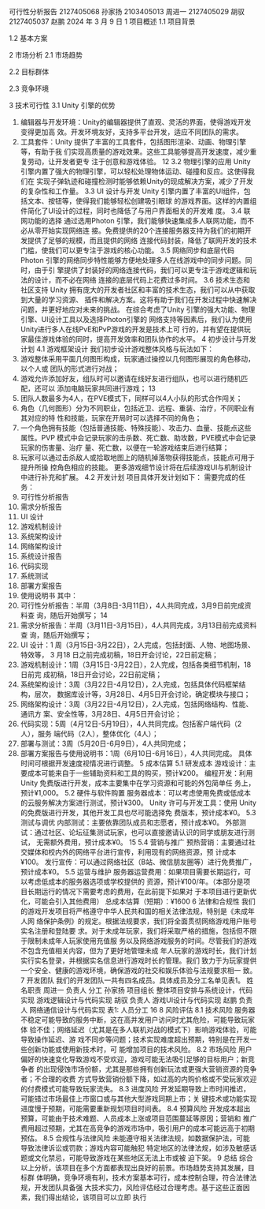 可行性分析报告
2127405068 孙家扬 2103405013 周进一 2127405029 胡驭 2127405037 赵鹏
2024 年 3 月 9 日
1 项目概述
1.1 项目背景

1.2 基本方案

2 市场分析
2.1 市场趋势

2.2 目标群体

2.3 竞争环境

3 技术可行性
3.1 Unity 引擎的优势
1. 编辑器与开发环境：Unity的编辑器提供了直观、灵活的界面，使得游戏开发变得更加高
效。开发环境友好，支持多平台开发，适应不同团队的需求。
2. 工具套件：Unity 提供了丰富的工具套件，包括图形渲染、动画、物理引擎等，有助于我
们实现高质量的游戏效果。这些工具能够提高开发速度，减少重复劳动，让开发者更专
注于创意和游戏体验。
12
3.2 物理引擎的应用
Unity 引擎内置了强大的物理引擎，可以轻松处理物体运动、碰撞和反应。这使得我们在
实现子弹轨迹和碰撞检测时能够依赖Unity的现成解决方案，减少了开发的复杂性和工作量。
3.3 UI 设计与开发
Unity 引擎内置了丰富的UI组件，包括文本、按钮等，使得我们能够轻松创建吸引眼球
的游戏界面。这样的内置组件简化了UI设计的过程，同时也降低了与用户界面相关的开发难
度。
3.4 联网功能的选择
通过选用Photon 引擎，我们能够快速集成多人联网功能，而不必从零开始实现网络连
接。免费提供的20个连接服务器支持为我们的初期开发提供了足够的规模，而且提供的网络
连接代码封装，降低了联网开发的技术门槛，使我们可以更专注于游戏的核心功能。
3.5 网络同步和底层代码
Photon 引擎的网络同步特性能够方便地处理多人在线游戏中的同步问题。同时，由于引
擎提供了封装好的网络连接代码，我们可以更专注于游戏逻辑和玩法的设计，而不必在网络
连接的底层代码上花费过多时间。
3.6 技术生态和社区支持
Unity 拥有庞大的开发者社区和丰富的技术生态，我们可以从中获取到大量的学习资源、
插件和解决方案。这将有助于我们在开发过程中快速解决问题，并更好地应对未来的挑战。
在综合考虑了Unity 引擎的强大功能、物理引擎、UI设计工具以及选择Photon引擎的
网络支持等因素后，我们认为使用Unity进行多人在线PvE和PvP游戏的开发是技术上可
行的，并有望在提供玩家最佳游戏体验的同时，提高开发效率和团队协作的水平。
4 初步设计与开发计划
4.1 游戏框架设计
我们初步设计游戏整体风格与玩法如下：
1. 游戏整体采用平面几何图形构成，玩家通过操控以几何图形展现的角色移动，以个人或
团队的形式进行对战；
2. 游戏允许添加好友，组队时可以邀请在线好友进行组队，也可以进行随机匹配，还可以
添加电脑玩家共同进行游戏；
13
3. 团队人数最多为4人，在PVE模式下，同样可以4人小队的形式合作闯关；
4. 角色（几何图形）分为不同职业，包括近卫、远程、重装、治疗，不同职业有其对应的特
性和技能，玩家在开局时可以选择不同的角色；
5. 一个角色拥有技能（包括普通技能、特殊技能）、攻击力、血量、技能点这些属性。PVP
模式中会记录玩家的击杀数、死亡数、助攻数，PVE模式中会记录玩家的伤害量、治疗
量、死亡数，以便在一轮游戏结束后进行结算；
6. 玩家可以通过击杀敌人或拾取地图上的随机掉落物获得技能点，技能点可用于提升所操
控角色相应的技能。
更多游戏细节设计将在后续游戏UI与机制设计中进行补充和扩展。
4.2 开发计划
项目具体开发计划如下：
需要完成的任务：
1. 可行性分析报告
2. 需求分析报告
3. UI 设计
4. 游戏机制设计
5. 系统架构设计
6. 网络架构设计
7. 系统设计报告
8. 代码实现
9. 系统测试
10. 部署方案报告
11. 使用说明书
其中：
1. 可行性分析报告：半周（3月8日-3月11日），4人共同完成，3月9日前完成资料查
询，随后开始撰写；
14
2. 需求分析报告：半周（3月11日-3月15日），4人共同完成，3月13日前完成资料查
询，随后开始撰写；
3. UI 设计：1 周（3月15日-3月22日），2人完成，包括封面、人物、地图场景、特效等，
3 月18 日之前完成初稿，18日开会讨论，22日前定稿；
4. 游戏机制设计：1周（3月15日-3月22日），2人完成，包括各类细节机制，18日前完
成初稿，18日开会讨论，22日前定稿；
5. 系统架构设计：3周（3月22日-4月12日），2人完成，包括具体代码框架结构，层次，
数据库设计等，3月28日、4月5日开会讨论，确定模块与接口；
6. 网络架构设计：3周（3月22日-4月12日），2人完成，包括网络结构、性能、通讯方
案、安全性等，3月28日、4月5日开会讨论；
7. 代码实现：5周（4月12日-5月19日），4人共同完成。包括客户端代码（2人），服务
端代码（2人），整体优化（4人）；
8. 部署与测试：3周（5月20日-6月9日），4人共同完成；
9. 部署方案报告与使用说明书：1周（6月10日-6月16日），4人共同完成。
具体时间可根据开发速度视情况进行调整。
5 成本估算
5.1 研发成本
游戏设计：主要成本可能来自于一些辅助资料和工具的购买，预计¥200。
编程开发：利用Unity 免费版进行开发，成本主要集中在学习资源和可能的外包简单任
务上，预计¥1,000。
5.2 硬件与软件购置
服务器成本：可以考虑使用免费或低成本的云服务解决方案进行测试，预计¥300。
Unity 许可与开发工具：使用 Unity 的免费版进行开发，其他开发工具也尽可能选择免
费版本，预计成本¥0。
5.3 测试与调优
内部测试：主要依靠团队成员和志愿者，预计成本¥0。
外部测试：通过社区、论坛征集测试玩家，也可以直接邀请认识的同学或朋友进行测试，
无需额外费用，预计成本¥0。
15
5.4 营销与推广
预热营销：主要通过社交媒体和校内外的网络平台进行宣传，利用现有的网络资源，预
计成本¥100。
发行宣传：可以通过网络社区（B站、微信朋友圈等）进行免费推广，预计成本¥0。
5.5 运营与维护
服务器运营费用：如果项目需要长期运行，可以考虑低成本的服务器选项或学校提供的
资源，预计¥100/年。（本部分是项目长期运行的情况下需要考虑的费用，在此前提下如果对
于本项目进行更新优化，可能会引入其他费用）
总成本估算（短期）：¥1600
 6 法律和合规性
我们的游戏开发项目将严格遵守中华人民共和国的相关法律法规，特别是《未成年人网
络保护条例》的规定。根据法规要求，我们将全面贯彻网络游戏用户账号实名注册和登陆要
求。对于未成年玩家，我们将采取严格的措施，包括但不限于限制未成年人玩家使用充值服
务以及网络游戏服务的时间。尽管我们的游戏不包含充值相关内容，但为了更好地管理未成
年人玩家的游戏时长，我们计划实行实名登录，并根据实名信息进行游戏时长的管理。我们
致力于为玩家提供一个安全、健康的游戏环境，确保游戏的社交和娱乐体验与法规要求相一
致。
7 开发团队
我们的开发团队一共有四名成员。具体成员及分工名单见表1。
姓名职责
周进一 负责人
分工
孙家扬 项目组长 整体项目安排与系统设计，代码实现
游戏逻辑设计与代码实现
胡驭 负责人 游戏UI设计与代码实现
赵鹏 负责人 网络通信设计与代码实现
表1: 人员分工
16
8 风险评估
8.1 技术风险
服务器不稳定可能导致的服务中断，这在高并发用户访问时尤其危险，可能导致玩家体
验不佳；网络延迟（尤其是在多人联机对战的模式下）影响游戏体验，可能导致操作延迟、游
戏不同步等问题；技术实现难度超出预期，特别是在开发一些创新功能或使用新技术时，可
能增加项目的技术风险。
8.2 市场风险
用户偏好的快速变化导致游戏不受欢迎，游戏可能无法吸引足够的目标用户；新竞争者
的出现侵蚀市场份额，尤其是那些拥有创新玩法或更强大营销资源的竞争者；不合理的收费
方式导致营销份额下降，如过高的内购价格或不受玩家欢迎的付费模式可能导致玩家流失。
8.3 进度风险
开发延期导致上市时间推迟，可能错过市场最佳上市窗口或与其他大型游戏同期上市；关
键技术或功能实现进度慢于预期，可能需要重新规划项目时间表。
8.4 预算风险
开发成本超出预算，可能由于技术难题、人员成本上涨或项目范围蔓延等原因；营销和
推广费用超过预期，尤其在高竞争的游戏市场中，吸引用户的成本可能远高于初期预估。
8.5 合规性与法律风险
未能遵守相关法律法规，如数据保护法，可能导致法律诉讼或罚款；游戏内容可能触犯
特定地区的法律法规，如涉及敏感话题或文化禁忌，可能导致游戏在某些地区无法上市或被
迫下架。
9 总结
综合以上分析，该项目在多个方面都表现出良好的前景。市场趋势支持其发展，目标群
体明确，竞争环境有利，技术方案基本可行，成本控制合理，符合法律法规，开发团队具备强
大技术实力，风险评估经过合理考虑。基于这些正面因素，我们得出结论，该项目可以立即
执行
